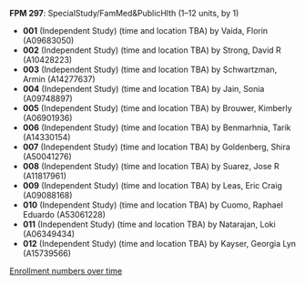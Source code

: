 **FPM 297**: SpecialStudy/FamMed&PublicHlth (1–12 units, by 1)

- **001** (Independent Study) (time and location TBA) by Vaida, Florin (A09683050)
- **002** (Independent Study) (time and location TBA) by Strong, David R (A10428223)
- **003** (Independent Study) (time and location TBA) by Schwartzman, Armin (A14277637)
- **004** (Independent Study) (time and location TBA) by Jain, Sonia (A09748897)
- **005** (Independent Study) (time and location TBA) by Brouwer, Kimberly (A06901936)
- **006** (Independent Study) (time and location TBA) by Benmarhnia, Tarik (A14330154)
- **007** (Independent Study) (time and location TBA) by Goldenberg, Shira (A50041276)
- **008** (Independent Study) (time and location TBA) by Suarez, Jose R (A11817961)
- **009** (Independent Study) (time and location TBA) by Leas, Eric Craig (A09088168)
- **010** (Independent Study) (time and location TBA) by Cuomo, Raphael Eduardo (A53061228)
- **011** (Independent Study) (time and location TBA) by Natarajan, Loki (A06349434)
- **012** (Independent Study) (time and location TBA) by Kayser, Georgia Lyn (A15739566)

[Enrollment numbers over time](./FPM297.tsv)
